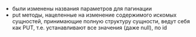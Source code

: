 - были изменены названия параметров для пагинации
- put методы, нацеленные на изменение содержимого искомых сущностей, принимающие полную структуру сущности, ведут себя как PUT, т.е. устанавливают все значения (даже null), по id